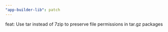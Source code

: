 ```yaml
---
"app-builder-lib": patch
---
```


feat: Use tar instead of 7zip to preserve file permissions in tar.gz packages

